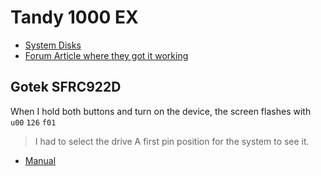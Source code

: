 # Tandy 1000 EX

* [System Disks](http://www.oldskool.org/guides/tvdog/system.html)
* [Forum Article where they got it working](https://torlus.com/floppy/forum/viewtopic.php?t=911)

## Gotek SFRC922D

When I hold both buttons and turn on the device, the screen flashes with `u00` `126`
`f01`

>  I had to select the drive A first pin position for the system to see it.

* [Manual](http://cdn1.goughlui.com/wp-content/uploads/2013/05/SFR1M44-U100K-SFR1M44-U100K-R-SFR1M44-TU100K-UM.pdf)

